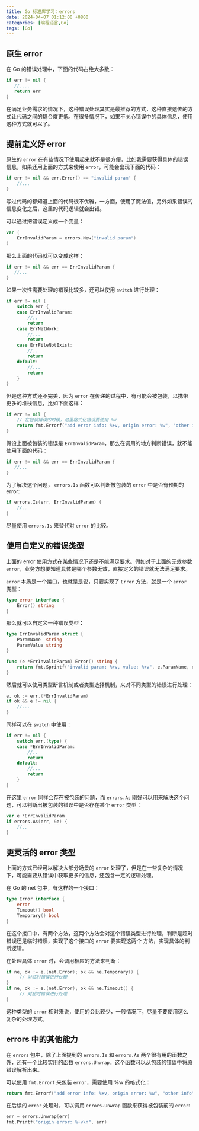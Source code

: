 ```yaml
---
title: Go 标准库学习：errors
date: 2024-04-07 01:12:00 +0800
categories: [编程语言,Go]
tags: [Go]
---
```


## 原生 error

在 Go 的错误处理中，下面的代码占绝大多数：
```go
if err != nil {
   //....
   return err
}
```
在满足业务需求的情况下，这种错误处理其实是最推荐的方式，这种直接透传的方式让代码之间的耦合度更低。在很多情况下，如果不关心错误中的具体信息，使用这种方式就可以了。

## 提前定义好 error

原生的 `error` 在有些情况下使用起来就不是很方便，比如我需要获得具体的错误信息，如果还用上面的方式来使用 `error`，可能会出现下面的代码：
```go
if err != nil && err.Error() == "invalid param" {
    //...
}
```
写过代码的都知道上面的代码很不优雅，一方面，使用了魔法值，另外如果错误的信息变化之后，这里的代码逻辑就会出错。

可以通过把错误定义成一个变量：
```go
var (
    ErrInvalidParam = errors.New("invalid param")
)
```
那么上面的代码就可以变成这样：
```go
if err != nil && err == ErrInvalidParam {
   //...
}
```
如果一次性需要处理的错误比较多，还可以使用 `switch` 进行处理：
```go
if err != nil {
	switch err {
	case ErrInvalidParam:
		//..
		return
	case ErrNetWork:
		//...
		return
	case ErrFileNotExist:
		//..
		return
	default:
		//...
		return
	}
}
```
但是这种方式还不完美，因为 `error` 在传递的过程中，有可能会被包装，以携带更多的堆栈信息，比如下面这样：
```go
if err != nil {
    // 在包装错误的时候，这里格式化错误要使用 %w
    return fmt.Errorf("add error info: %+v, origin error: %w", "other info", err)
}
```
假设上面被包装的错误是 `ErrInvalidParam`，那么在调用的地方判断错误，就不能使用下面的代码：
```go
if err != nil && err == ErrInvalidParam {
   //...
}
```
为了解决这个问题， `errors.Is` 函数可以判断被包装的 `error` 中是否有预期的 error:
```go
if errors.Is(err, ErrInvalidParam) {
    //..
}
```
尽量使用 `errors.Is` 来替代对 `error` 的比较。

## 使用自定义的错误类型

上面的 error 使用方式在某些情况下还是不能满足要求。假如对于上面的无效参数 `error`，业务方想要知道具体是哪个参数无效，直接定义的错误就无法满足要求。

`error` 本质是一个接口，也就是是说，只要实现了 `Error` 方法，就是一个 `error `类型：
```go
type error interface {
	Error() string
}
```
那么就可以自定义一种错误类型：
```go
type ErrInvalidParam struct {
    ParamName  string
    ParamValue string
}

func (e *ErrInvalidParam) Error() string {
    return fmt.Sprintf("invalid param: %+v, value: %+v", e.ParamName, e.ParamValue)
}
```
然后就可以使用类型断言机制或者类型选择机制，来对不同类型的错误进行处理：
```go
e, ok := err.(*ErrInvalidParam)
if ok && e != nil {
	//...
}
```
同样可以在 `switch` 中使用：
```go
if err != nil {
	switch err.(type) {
	case *ErrInvalidParam:
		//..
		return
	default:
		//...
		return
	}
}
```
在这里 `error` 同样会存在被包装的问题，而 `errors.As` 刚好可以用来解决这个问题，可以判断出被包装的错误中是否存在某个 `error` 类型：
```go
var e *ErrInvalidParam
if errors.As(err, &e) {
	//..
}
```
## 更灵活的 error 类型

上面的方式已经可以解决大部分场景的 `error` 处理了，但是在一些复杂的情况下，可能需要从错误中获取更多的信息，还包含一定的逻辑处理。

在 Go 的 net 包中，有这样的一个接口：
```go
type Error interface {
    error
    Timeout() bool  
    Temporary() bool
}
```
在这个接口中，有两个方法，这两个方法会对这个错误类型进行处理，判断是超时错误还是临时错误，实现了这个接口的 `error` 要实现这两个 方法，实现具体的判断逻辑。

在处理具体 `error` 时，会调用相应的方法来判断：
```go
if ne, ok := e.(net.Error); ok && ne.Temporary() { 
     // 对临时错误进行处理 
}
if ne, ok := e.(net.Error); ok && ne.Timeout() { 
     // 对超时错误进行处理 
}
```
这种类型的 `error` 相对来说，使用的会比较少，一般情况下，尽量不要使用这么复杂的处理方式。

## errors 中的其他能力

在 `errors` 包中，除了上面提到的 `errors.Is` 和 `errors.As` 两个很有用的函数之外，还有一个比较实用的函数 `errors.Unwrap`。这个函数可以从包装的错误中将原错误解析出来。

可以使用 `fmt.Errorf` 来包装 `error`，需要使用 %w 的格式化：
```go
return fmt.Errorf("add error info: %+v, origin error: %w", "other info", err)
```
在后续的 `error` 处理时，可以调用 `errors.Unwrap` 函数来获得被包装前的 `error`:
```go
err = errors.Unwrap(err)
fmt.Printf("origin error: %+v\n", err)
```